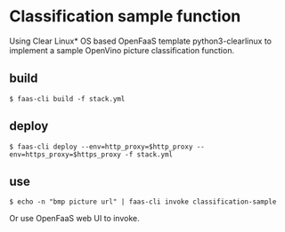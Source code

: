 # Classification sample function

Using Clear Linux* OS based OpenFaaS template python3-clearlinux to implement
a sample OpenVino picture classification function.

## build
`$ faas-cli build -f stack.yml`

## deploy
`$ faas-cli deploy --env=http_proxy=$http_proxy --env=https_proxy=$https_proxy -f stack.yml`

## use
`$ echo -n "bmp picture url" | faas-cli invoke classification-sample`

Or use OpenFaaS web UI to invoke.


